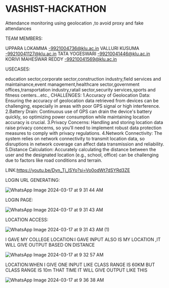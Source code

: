 # VASHIST-HACKATHON
Attendance monitoring using geolocation ,to avoid proxy and fake attendances

TEAM MEMBERS:


UPPARA LOKAMMA -9921004736@klu.ac.in
VALLURI KUSUMA -99210041127@klu.ac.in
TATA YOGESWARI -99210041446@klu.ac.in
KORIVI MAHESWAR REDDY -99210041569@klu.ac.in


USECASES:


education sector,corporate sector,construction industry,field services and maintainance,event management,healthcare sector,government offices,transportation industry,ratail sector,security services,sports and fitness centers...etc.,
CHALLENGES:
1.Accuracy of Geolocation Data: Ensuring the accuracy of geolocation data retrieved from devices can be challenging, especially in areas with poor GPS signal or high interference.
2.Battery Drain: Continuous use of GPS can drain the device's battery quickly, so optimizing power consumption while maintaining location accuracy is crucial.
3.Privacy Concerns: Handling and storing location data raise privacy concerns, so you'll need to implement robust data protection measures to comply with privacy regulations.
4.Network Connectivity: The system relies on network connectivity to transmit location data, so disruptions in network coverage can affect data transmission and reliability.
5.Distance Calculation: Accurately calculating the distance between the user and the designated location (e.g., school, office) can be challenging due to factors like road conditions and terrain.

LINK:https://youtu.be/Dyn_Tj_lSYo?si=Vo0odWt7dSYRd3ZE

LOGIN URL GENERATING:

![WhatsApp Image 2024-03-17 at 9 31 44 AM](https://github.com/upparalokamma/VASHIST-HACKATHON/assets/163702956/d0a0f580-ed9e-4993-860f-d8c2a5c84e29)

LOGIN PAGE:

![WhatsApp Image 2024-03-17 at 9 31 43 AM](https://github.com/upparalokamma/VASHIST-HACKATHON/assets/163702956/810bb515-ae91-41fb-9f61-02d893806a4a)

LOCATION ACCESS:

![WhatsApp Image 2024-03-17 at 9 31 43 AM (1)](https://github.com/upparalokamma/VASHIST-HACKATHON/assets/163702956/15af847c-0f95-4f6a-8756-a6ff70868669)

I GAVE MY COLLEGE LOCATION:I GAVE INPUT ALSO IS MY LOCATION ,IT WILL GIVE OUTPUT BASED ON DISTANCE 

![WhatsApp Image 2024-03-17 at 9 32 57 AM](https://github.com/upparalokamma/VASHIST-HACKATHON/assets/163702956/56c16449-1037-43ef-aca1-0d2743e71627)

LOCATION:WHEN I GIVE ONE INPUT LIKE CLASS RANGE IS 60KM BUT CLASS RANGE IS 10m THAT TIME IT WILL GIVE OUTPUT LIKE THIS

![WhatsApp Image 2024-03-17 at 9 36 38 AM](https://github.com/upparalokamma/VASHIST-HACKATHON/assets/163702956/ceb34c31-dd56-4294-ab79-54690de143e9)











